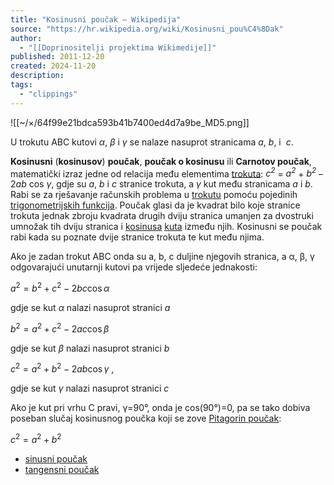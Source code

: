 ```yaml
---
title: "Kosinusni poučak – Wikipedija"
source: "https://hr.wikipedia.org/wiki/Kosinusni_pou%C4%8Dak"
author:
  - "[[Doprinositelji projektima Wikimedije]]"
published: 2011-12-20
created: 2024-11-20
description:
tags:
  - "clippings"
---
```

![[~/×/64f99e21bdca593b41b7400ed4d7a9be_MD5.png]]

U trokutu ABC kutovi *α*, *β* i *γ* se nalaze nasuprot stranicama *a*, *b*, i  *c*.

**Kosinusni** (**kosinusov**) **poučak**, **poučak o kosinusu** ili **Carnotov poučak**, matematički izraz jedne od relacija među elementima [trokuta](https://hr.wikipedia.org/wiki/Trokut "Trokut"): *c<sup>2</sup>* = *a<sup>2</sup>* + *b<sup>2</sup>* – 2*ab* cos *γ*, gdje su *a*, *b* i *c* stranice trokuta, a *γ* kut među stranicama *a* i *b*. Rabi se za rješavanje računskih problema u [trokutu](https://hr.wikipedia.org/wiki/Trokut "Trokut") pomoću pojedinih [trigonometrijskih funkcija](https://hr.wikipedia.org/wiki/Trigonometrijske_funkcije "Trigonometrijske funkcije"). Poučak glasi da je kvadrat bilo koje stranice trokuta jednak zbroju kvadrata drugih dviju stranica umanjen za dvostruki umnožak tih dviju stranica i [kosinusa](https://hr.wikipedia.org/wiki/Kosinus "Kosinus") [kuta](https://hr.wikipedia.org/wiki/Kut "Kut") između njih. Kosinusni se poučak rabi kada su poznate dvije stranice trokuta te kut među njima.

Ako je zadan trokut ABC onda su a, b, c duljine njegovih stranica, a α, β, γ odgovarajući unutarnji kutovi pa vrijede sljedeće jednakosti:

${\displaystyle a^{2}=b^{2}+c^{2}-2bc\cos \alpha \,}$ 

gdje se kut *α* nalazi nasuprot stranici *a*

${\displaystyle b^{2}=a^{2}+c^{2}-2ac\cos \beta \,}$ 

gdje se kut *β* nalazi nasuprot stranici *b*

${\displaystyle c^{2}=a^{2}+b^{2}-2ab\cos \gamma \ ,}$ 

gdje se kut *γ* nalazi nasuprot stranici *c*

Ako je kut pri vrhu С pravi, γ=90°, onda je cos(90°)=0, pa se tako dobiva poseban slučaj kosinusnog poučka koji se zove [Pitagorin poučak](https://hr.wikipedia.org/wiki/Pitagorin_pou%C4%8Dak "Pitagorin poučak"):

${\displaystyle c^{2}=a^{2}+b^{2}\,}$ 

- [sinusni poučak](https://hr.wikipedia.org/wiki/Sinusni_pou%C4%8Dak "Sinusni poučak")
- [tangensni poučak](https://hr.wikipedia.org/w/index.php?title=Tangensni_pou%C4%8Dak&action=edit&redlink=1 "Tangensni poučak (stranica ne postoji)")